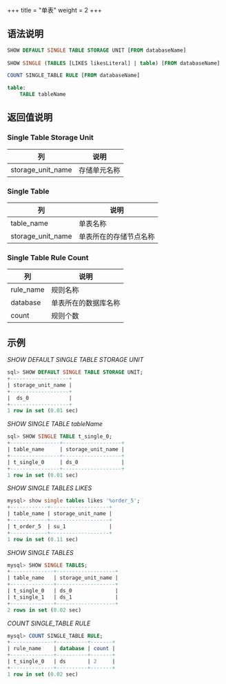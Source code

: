+++
title = "单表"
weight = 2
+++

## 语法说明

```sql
SHOW DEFAULT SINGLE TABLE STORAGE UNIT [FROM databaseName]
    
SHOW SINGLE (TABLES [LIKES likesLiteral] | table) [FROM databaseName]

COUNT SINGLE_TABLE RULE [FROM databaseName]

table:
    TABLE tableName
```

## 返回值说明

### Single Table Storage Unit

| 列                  | 说明           |
|--------------------|----------------|
| storage_unit_name  | 存储单元名称     |

### Single Table

| 列                | 说明                |
| ----------------- |---------------------|
| table_name        | 单表名称             |
| storage_unit_name | 单表所在的存储节点名称 |

### Single Table Rule Count

| 列          | 说明                 |
|------------|---------------------|
| rule_name  | 规则名称              |
| database   | 单表所在的数据库名称    |
| count      | 规则个数              |

## 示例

*SHOW DEFAULT SINGLE TABLE STORAGE UNIT*

```sql
sql> SHOW DEFAULT SINGLE TABLE STORAGE UNIT;
+-------------------+
| storage_unit_name |
+-------------------+
|  ds_0             |
+-------------------+
1 row in set (0.01 sec)
```

*SHOW SINGLE TABLE tableName*

```sql
sql> SHOW SINGLE TABLE t_single_0;
+----------------+-------------------+
| table_name     | storage_unit_name |
+----------------+-------------------+
| t_single_0     | ds_0              |
+----------------+-------------------+
1 row in set (0.01 sec)
```

*SHOW SINGLE TABLES LIKES*

```sql
mysql> show single tables likes '%order_5';
+------------+-------------------+
| table_name | storage_unit_name |
+------------+-------------------+
| t_order_5  | su_1              |
+------------+-------------------+
1 row in set (0.11 sec)
```

*SHOW SINGLE TABLES*

```sql
mysql> SHOW SINGLE TABLES;
+--------------+-------------------+
| table_name   | storage_unit_name |
+--------------+-------------------+
| t_single_0   | ds_0              |
| t_single_1   | ds_1              |
+--------------+-------------------+
2 rows in set (0.02 sec)
```

*COUNT SINGLE_TABLE RULE*

```sql
mysql> COUNT SINGLE_TABLE RULE;
+--------------+----------+-------+
| rule_name    | database | count |
+--------------+----------+-------+
| t_single_0   | ds       | 2     |
+--------------+----------+-------+
1 row in set (0.02 sec)
```
